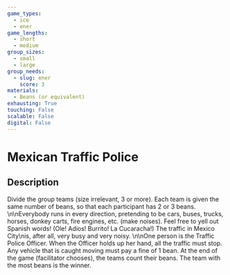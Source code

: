 ```yaml
---
game_types:
  - ice
  - ener
game_lengths:
  - short
  - medium
group_sizes:
  - small
  - large
group_needs:
  - slug: ener
    score: 3
materials:
  - Beans (or equivalent)
exhausting: True
touching: False
scalable: False
digital: False
---
```

# Mexican Traffic Police

## Description
Divide the group teams (size irrelevant, 3 or more). Each team is given the same number of beans, so that each participant has 2 or 3 beans. \n\nEverybody runs in every direction, pretending to be cars, buses, trucks, horses, donkey carts, fire engines, etc. (make noises). Feel free to yell out Spanish words! (Ole! Adios! Burrito! La Cucaracha!) The traffic in Mexico City\nis, after all, very busy and very noisy. \n\nOne person is the Traffic Police Officer. When the Officer holds up her hand, all the traffic must stop. Any vehicle that is caught moving must pay a fine of 1 bean. At the end of the game (facilitator chooses), the teams count their beans. The team with the most beans is the winner.
